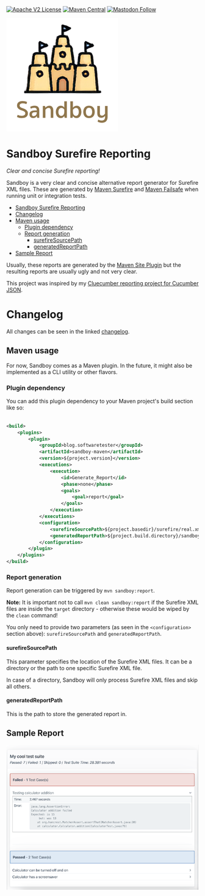 [![Apache V2 License](http://img.shields.io/badge/license-Apache%20V2-blue.svg)](http://www.apache.org/licenses/LICENSE-2.0)
[![Maven Central](https://img.shields.io/maven-central/v/blog.softwaretester/sandboy-maven.svg)](https://repo1.maven.org/maven2/blog/softwaretester/sandboy-maven/)
[![Mastodon Follow](https://img.shields.io/mastodon/follow/109619788534969171?domain=https%3A%2F%2Fhachyderm.io&style=social)](https://hachyderm.io/invite/acrCWhtk)

![logo.png](doc/logo.png)

# Sandboy Surefire Reporting
_Clear and concise Surefire reporting!_

Sandboy is a very clear and concise alternative report generator for Surefire XML files. These are generated
by [Maven Surefire](https://maven.apache.org/surefire/maven-surefire-plugin/)
and [Maven Failsafe](https://maven.apache.org/surefire/maven-failsafe-plugin/) when running unit or integration tests.

<!-- START doctoc generated TOC please keep comment here to allow auto update -->
<!-- DON'T EDIT THIS SECTION, INSTEAD RE-RUN doctoc TO UPDATE -->

- [Sandboy Surefire Reporting](#sandboy-surefire-reporting)
- [Changelog](#changelog)
- [Maven usage](#maven-usage)
    - [Plugin dependency](#plugin-dependency)
    - [Report generation](#report-generation)
        - [surefireSourcePath](#surefiresourcepath)
        - [generatedReportPath](#generatedreportpath)
- [Sample Report](#sample-report)

<!-- END doctoc generated TOC please keep comment here to allow auto update -->

Usually, these reports are generated by the [Maven Site Plugin](https://maven.apache.org/plugins/maven-site-plugin/) but
the resulting reports are usually ugly and not very clear.

This project was inspired by my [Cluecumber reporting project for Cucumber JSON](https://github.com/trivago/cluecumber).

# Changelog

All changes can be seen in the linked [changelog](CHANGELOG.md).

## Maven usage

For now, Sandboy comes as a Maven plugin. In the future, it might also be implemented as a CLI utility or other flavors.

### Plugin dependency

You can add this plugin dependency to your Maven project's build section like so:

```xml

<build>
    <plugins>
        <plugin>
            <groupId>blog.softwaretester</groupId>
            <artifactId>sandboy-maven</artifactId>
            <version>${project.version}</version>
            <executions>
                <execution>
                    <id>Generate_Report</id>
                    <phase>none</phase>
                    <goals>
                        <goal>report</goal>
                    </goals>
                </execution>
            </executions>
            <configuration>
                <surefireSourcePath>${project.basedir}/surefire/real.xml</surefireSourcePath>
                <generatedReportPath>${project.build.directory}/sandboy-report</generatedReportPath>
            </configuration>
        </plugin>
    </plugins>
</build>
```

### Report generation

Report generation can be triggered by `mvn sandboy:report`.

__Note:__ It is important not to call `mvn clean sandboy:report` if the Surefire XML files are inside the `target`
directory - otherwise these would be wiped by the `clean` command!

You only need to provide two parameters (as seen in the `<configuration>` section above): `surefireSourcePath`
and `generatedReportPath`.

#### surefireSourcePath

This parameter specifies the location of the Surefire XML files. It can be a directory or the path to one specific
Surefire XML file.

In case of a directory, Sandboy will only process Surefire XML files and skip all others.

#### generatedReportPath

This is the path to store the generated report in.

## Sample Report

![report.png](doc/report.png)
